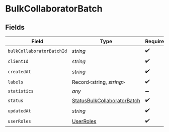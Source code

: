 # BulkCollaboratorBatch


## Fields

| Field                                                                             | Type                                                                              | Required                                                                          | Description                                                                       |
| --------------------------------------------------------------------------------- | --------------------------------------------------------------------------------- | --------------------------------------------------------------------------------- | --------------------------------------------------------------------------------- |
| `bulkCollaboratorBatchId`                                                         | *string*                                                                          | :heavy_check_mark:                                                                | N/A                                                                               |
| `clientId`                                                                        | *string*                                                                          | :heavy_check_mark:                                                                | N/A                                                                               |
| `createdAt`                                                                       | *string*                                                                          | :heavy_check_mark:                                                                | N/A                                                                               |
| `labels`                                                                          | Record<string, *string*>                                                          | :heavy_check_mark:                                                                | N/A                                                                               |
| `statistics`                                                                      | *any*                                                                             | :heavy_minus_sign:                                                                | N/A                                                                               |
| `status`                                                                          | [StatusBulkCollaboratorBatch](../../models/shared/statusbulkcollaboratorbatch.md) | :heavy_check_mark:                                                                | N/A                                                                               |
| `updatedAt`                                                                       | *string*                                                                          | :heavy_check_mark:                                                                | N/A                                                                               |
| `userRoles`                                                                       | [UserRoles](../../models/shared/userroles.md)                                     | :heavy_check_mark:                                                                | N/A                                                                               |